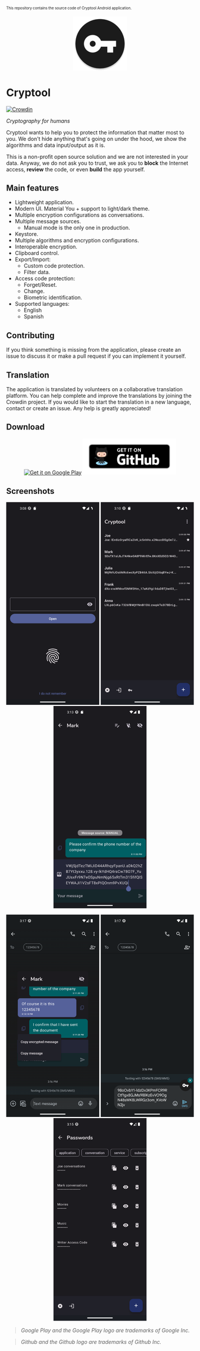 <sup><sub>This repository contains the source code of Cryptool Android application.</sub></sup>

<p align="center">
  <img src=".github/dev/icon.png?raw=true" alt="Cryptool"/>
</p>

# Cryptool

[![Crowdin](https://badges.crowdin.net/cryptool/localized.svg)](https://crowdin.com/project/cryptool)

*Cryptography for humans*

Cryptool wants to help you to protect the information that matter most to you. We don't hide anything that's going on under the hood, we show the algorithms and data input/output as it is.

This is a non-profit open source solution and we are not interested in your data. Anyway, we do not ask you to trust, we ask you to **block** the Internet access, **review** the code, or even **build** the app yourself.

## Main features

- Lightweight application.
- Modern UI. Material You + support to light/dark theme.
- Multiple encryption configurations as conversations.
- Multiple message sources.
  - Manual mode is the only one in production.
- Keystore.
- Multiple algorithms and encryption configurations.
- Interoperable encryption.
- Clipboard control.
- Export/Import:
  - Custom code protection.
  - Filter data.
- Access code protection:
  - Forget/Reset.
  - Change.
  - Biometric identification.
- Supported languages:
  - English
  - Spanish

## Contributing

If you think something is missing from the application, please create an issue to discuss it or make a pull request if you can implement it yourself.

## Translation

The application is translated by volunteers on a collaborative translation platform. You can help complete and improve the translations by joining the Crowdin project. If you would like to start the translation in a new language, contact or create an issue. Any help is greatly appreciated!

## Download

<p align="center">
  <a href="https://play.google.com/store/apps/details?id=io.github.nfdz.cryptool"><img width="250" src="https://play.google.com/intl/en_us/badges/images/generic/en_badge_web_generic.png?raw=true" alt="Get it on Google Play"/></a>
  <a href="https://github.com/nfdz/Cryptool/releases"><img width="250" src=".github/dev/githubBadge.png?raw=true" alt="Get it on Github"/></a>
</p>

## Screenshots

<p align="center">
  <img src=".github/dev/screenshots/en/1.png?raw=true" width="250" alt="Cryptool"/>
  <img src=".github/dev/screenshots/en/2.png?raw=true" width="250" alt="Cryptool"/>
  <img src=".github/dev/screenshots/en/3.png?raw=true" width="250" alt="Cryptool"/>
</p>
<p align="center">
  <img src=".github/dev/screenshots/en/4.png?raw=true" width="250" alt="Cryptool"/>
  <img src=".github/dev/screenshots/en/5.png?raw=true" width="250" alt="Cryptool"/>
  <img src=".github/dev/screenshots/en/6.png?raw=true" width="250" alt="Cryptool"/>
</p>

> *Google Play and the Google Play logo are trademarks of Google Inc.*

> *Github and the Github logo are trademarks of Github Inc.*
